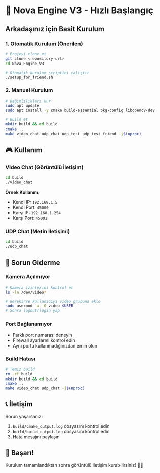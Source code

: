 # 🚀 Nova Engine V3 - Hızlı Başlangıç

## Arkadaşınız için Basit Kurulum

### 1. Otomatik Kurulum (Önerilen)

```bash
# Projeyi clone et
git clone <repository-url>
cd Nova_Engine_V3

# Otomatik kurulum scriptini çalıştır
./setup_for_friend.sh
```

### 2. Manuel Kurulum

```bash
# Bağımlılıkları kur
sudo apt update
sudo apt install -y cmake build-essential pkg-config libopencv-dev

# Build et
mkdir build && cd build
cmake ..
make video_chat udp_chat udp_test udp_test_friend -j$(nproc)
```

## 🎮 Kullanım

### Video Chat (Görüntülü İletişim)

```bash
cd build
./video_chat
```

**Örnek Kullanım:**
- Kendi IP: `192.168.1.5`
- Kendi Port: `45000`
- Karşı IP: `192.168.1.254`
- Karşı Port: `45001`

### UDP Chat (Metin İletişimi)

```bash
cd build
./udp_chat
```

## 🔧 Sorun Giderme

### Kamera Açılmıyor
```bash
# Kamera izinlerini kontrol et
ls -la /dev/video*

# Gerekirse kullanıcıyı video grubuna ekle
sudo usermod -a -G video $USER
# Sonra logout/login yap
```

### Port Bağlanamıyor
- Farklı port numarası deneyin
- Firewall ayarlarını kontrol edin
- Aynı portu kullanmadığınızdan emin olun

### Build Hatası
```bash
# Temiz build
rm -rf build
mkdir build && cd build
cmake ..
make video_chat udp_chat -j$(nproc)
```

## 📞 İletişim

Sorun yaşarsanız:
1. `build/cmake_output.log` dosyasını kontrol edin
2. `build/build_output.log` dosyasını kontrol edin
3. Hata mesajını paylaşın

## 🎉 Başarı!

Kurulum tamamlandıktan sonra görüntülü iletişim kurabilirsiniz! 🎥✨ 
